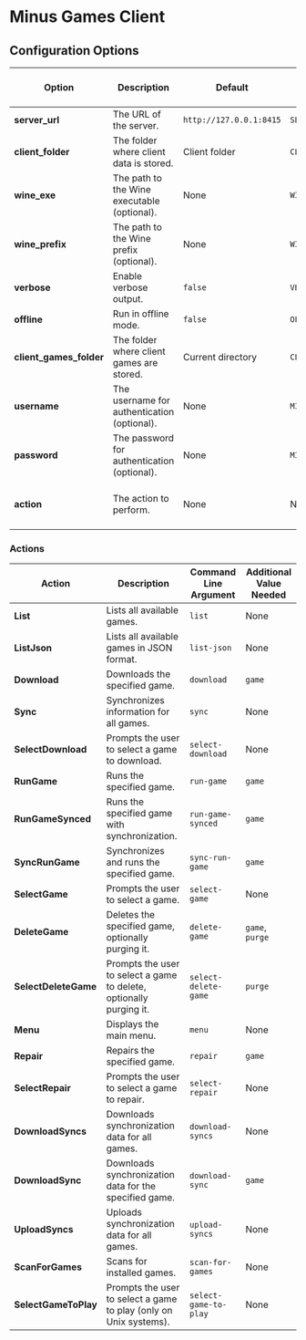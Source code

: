 # Minus Games Client

## Configuration Options

| Option                  | Description                                      | Default                  | Environment Variable       | Command Line Argument          |
|-------------------------|--------------------------------------------------|--------------------------|----------------------------|---------------------------------|
| **server\_url**         | The URL of the server.                           | `http://127.0.0.1:8415`  | `SERVER_URL`               | `--server-url`                 |
| **client\_folder**      | The folder where client data is stored.          | Client folder            | `CLIENT_FOLDER`            | `--client-folder`              |
| **wine\_exe**           | The path to the Wine executable (optional).      | None                     | `WINE_EXE`                 | `--wine-exe`                   |
| **wine\_prefix**        | The path to the Wine prefix (optional).          | None                     | `WINE_PREFIX`              | `--wine-prefix`                |
| **verbose**             | Enable verbose output.                           | `false`                  | `VERBOSE`                  | `-v` or `--verbose`            |
| **offline**             | Run in offline mode.                             | `false`                  | `OFFLINE`                  | `-o` or `--offline`            |
| **client\_games\_folder** | The folder where client games are stored.      | Current directory        | `CLIENT_GAMES_FOLDER`      | `--client-games-folder`        |
| **username**            | The username for authentication (optional).      | None                     | `MINUS_GAMES_USERNAME`     | `--username`                   |
| **password**            | The password for authentication (optional).      | None                     | `MINUS_GAMES_PASSWORD`     | `--password`                   |
| **action**              | The action to perform.                           | None                     | None                       | Subcommands like `list`, `download`, `sync`, etc. |

### Actions

| Action              | Description                                           | Command Line Argument     | Additional Value Needed |
|---------------------|-------------------------------------------------------|---------------------------|-------------------------|
| **List**            | Lists all available games.                            | `list`                    | None                    |
| **ListJson**        | Lists all available games in JSON format.             | `list-json`               | None                    |
| **Download**        | Downloads the specified game.                         | `download`                | `game`                  |
| **Sync**            | Synchronizes information for all games.               | `sync`                    | None                    |
| **SelectDownload**  | Prompts the user to select a game to download.        | `select-download`         | None                    |
| **RunGame**         | Runs the specified game.                              | `run-game`                | `game`                  |
| **RunGameSynced**   | Runs the specified game with synchronization.         | `run-game-synced`         | `game`                  |
| **SyncRunGame**     | Synchronizes and runs the specified game.             | `sync-run-game`           | `game`                  |
| **SelectGame**      | Prompts the user to select a game.                    | `select-game`             | None                    |
| **DeleteGame**      | Deletes the specified game, optionally purging it.    | `delete-game`             | `game`, `purge`         |
| **SelectDeleteGame**| Prompts the user to select a game to delete, optionally purging it.| `select-delete-game` | `purge`                 |
| **Menu**            | Displays the main menu.                               | `menu`                    | None                    |
| **Repair**          | Repairs the specified game.                           | `repair`                  | `game`                  |
| **SelectRepair**    | Prompts the user to select a game to repair.          | `select-repair`           | None                    |
| **DownloadSyncs**   | Downloads synchronization data for all games.         | `download-syncs`          | None                    |
| **DownloadSync**    | Downloads synchronization data for the specified game.| `download-sync`           | `game`                  |
| **UploadSyncs**     | Uploads synchronization data for all games.           | `upload-syncs`            | None                    |
| **ScanForGames**    | Scans for installed games.                            | `scan-for-games`          | None                    |
| **SelectGameToPlay**| Prompts the user to select a game to play (only on Unix systems).| `select-game-to-play` | None                    |

